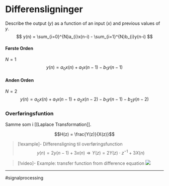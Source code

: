 # Differensligninger
Describe the output ($y$) as a function of an input ($x$) and previous values of $y$.
$$
y(n) = \sum_{i=0}^{N}a_{i}x(n-i) - \sum_{i=1}^{N}b_{i}y(n-i)
$$

#### Første Orden
$N=1$
$$y(n) = a_{0}x(n) + a_{1}x(n-1) - b_{1}y(n-1)$$
#### Anden Orden
$N=2$
$$y(n) = a_{0}x(n) + a_{1}x(n-1) + a_{2}x(n-2) - b_{1}y(n-1) - b_{2}y(n-2)$$

### Overføringsfuntion
Samme som i [[Laplace Transformation]].

$$H(z) = \frac{Y(z)}{X(z)}$$

>[!example]- Differensligning til overføringsfunction
> $$y(n) = 2y(n-1) + 3x(n) \Rightarrow Y(z) = 2Y(z) \cdot z^{-1} + 3X(n)$$

>[!video]- Example: transfer function from difference equation
>![](https://www.youtube.com/watch?v=IJhyJGjeLvA)

---
#signalprocessing